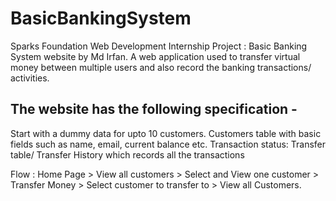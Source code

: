 # BasicBankingSystem
Sparks Foundation Web Development Internship Project : Basic Banking System website by Md Irfan. 
A web application used to transfer virtual money between multiple users and also record the banking transactions/ activities.

## The website has the following specification -
  Start with a dummy data for upto 10 customers.
  Customers table with basic fields such as name, email, current balance etc.
  Transaction status:
  Transfer table/ Transfer History which records all the transactions

Flow : Home Page > View all customers > Select and View one customer > Transfer Money > Select customer to transfer to > View all Customers.

